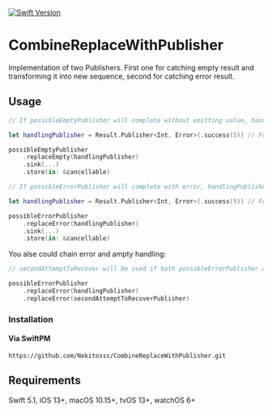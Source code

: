 [![Swift Version](https://img.shields.io/badge/Swift-5.1-F16D39.svg?style=flat)](https://developer.apple.com/swift)

# CombineReplaceWithPublisher

Implementation of two Publishers. First one for catching empty result and transforming it into new sequence, second for catching error result.

## Usage

```swift
// If possibleEmptyPublisher will complete without emitting value, handlingPublisher will be used.

let handlingPublisher = Result.Publisher<Int, Error>(.success(5)) // For example

possibleEmptyPublisher
    .replaceEmpty(handlingPublisher)
    .sink(...)
    .store(in: &cancellable)

```

```swift
// If possibleErrorPublisher will complete with error, handlingPublisher will be used.

let handlingPublisher = Result.Publisher<Int, Error>(.success(5)) // For example

possibleErrorPublisher
    .replaceError(handlingPublisher)
    .sink(...)
    .store(in: &cancellable)
```

You alse could chain error and ampty handling:

```swift
// secondAttemptToRecover will be used if both possibleErrorPublisher and handlingPublisher will emit error

possibleErrorPublisher
    .replaceError(handlingPublisher)
    .replaceError(secondAttemptToRecoverPublisher)
```

### Installation

#### Via SwiftPM

`https://github.com/Nekitosss/CombineReplaceWithPublisher.git`

## Requirements

Swift 5.1, iOS 13+, macOS 10.15+, tvOS 13+, watchOS 6+